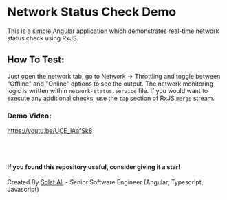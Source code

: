 # Network Status Check Demo

This is a simple Angular application which demonstrates real-time network status check using RxJS. 

## How To Test: 
Just open the network tab, go to Network -> Throttling and toggle between "Offline" and "Online" options to see the output. The network monitoring logic is written within `network-status.service` file. If you would want to execute any additional checks, use the `tap` section of RxJS `merge` stream. 

### Demo Video: 
https://youtu.be/UCE_lAafSk8

<br/> <br/> 

#### If you found this repository useful, consider giving it a star! 
Created By [Solat Ali](https://www.linkedin.com/in/solat-ali) - Senior Software Engineer (Angular, Typescript, Javascript)


